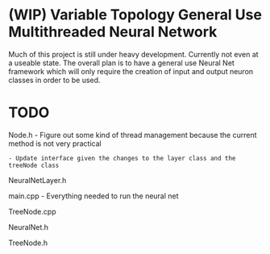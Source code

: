 # (WIP) Variable Topology General Use Multithreaded Neural Network

Much of this project is still under heavy development. Currently not even at a useable state.
The overall plan is to have a general use Neural Net framework which will only require the creation of input and output neuron classes in order to be used.

# TODO

Node.h
	- Figure out some kind of thread management because the current method is not very practical

	- Update interface given the changes to the layer class and the treeNode class


NeuralNetLayer.h


main.cpp
	- Everything needed to run the neural net


TreeNode.cpp


NeuralNet.h


TreeNode.h


